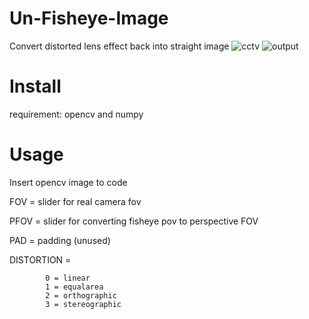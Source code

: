 # Un-Fisheye-Image
Convert distorted lens effect back into straight image
![cctv](https://github.com/user-attachments/assets/ca4b886a-8064-4dc6-bc18-70cfbba297e7) ![output](https://github.com/user-attachments/assets/4eb2811f-c893-4860-9e72-f8f073c3ea15)


# Install
requirement: opencv and numpy

# Usage
Insert opencv image to code

FOV = slider for real camera fov

PFOV = slider for converting fisheye pov to perspective FOV

PAD = padding (unused)

DISTORTION = 
            
            0 = linear
            1 = equalarea
            2 = orthographic
            3 = stereographic

